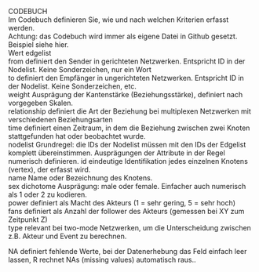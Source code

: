 CODEBUCH								
Im Codebuch definieren Sie, wie und nach welchen Kriterien erfasst werden.								
Achtung: das Codebuch wird immer als eigene Datei in Github gesetzt. Beispiel siehe hier.								
Wert
edgelist						
from	definiert den Sender in gerichteten Netzwerken. Entspricht ID in der Nodelist. Keine Sonderzeichen, nur ein Wort							
to 	definiert den Empfänger in ungerichteten Netzwerken. Entspricht ID in der Nodelist. Keine Sonderzeichen, etc. 							
weight	Ausprägung der Kantenstärke (Beziehungsstärke), definiert nach vorgegeben Skalen.							
relationship	definiert die Art der Beziehung bei multiplexen Netzwerken mit verschiedenen Beziehungsarten							
time	definiert einen Zeitraum, in dem die Beziehung zwischen zwei Knoten stattgefunden hat oder beobachtet wurde.	
nodelist	Grundregel: die IDs der Nodelist müssen mit den IDs der Edgelist komplett übereinstimmen. Ausprägungen der Attribute in der Regel numerisch definieren.	
id	eindeutige Identifikation jedes einzelnen Knotens (vertex), der erfasst wird.  							
name	Name oder Bezeichnung des Knotens. 							
sex	dichotome Ausprägung: male oder female. Einfacher auch numerisch als 1 oder 2 zu kodieren.							
power	definiert als Macht des Akteurs (1 = sehr gering, 5 = sehr hoch)							
fans	definiert als Anzahl der follower des Akteurs (gemessen bei XY zum Zeitpunkt Z)							
type	relevant bei two-mode Netzwerken, um die Unterscheidung zwischen z.B. Akteur und Event zu berechnen.							
								
NA	definiert fehlende Werte, bei der Datenerhebung das Feld einfach leer lassen, R rechnet NAs (missing values) automatisch raus..							
